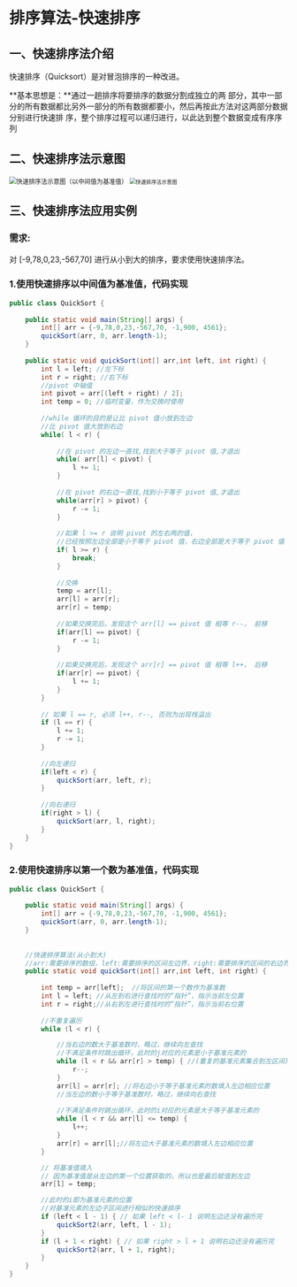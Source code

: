 # 排序算法-快速排序

## 一、快速排序法介绍

快速排序（Quicksort）是对冒泡排序的一种改进。

**基本思想是：**通过一趟排序将要排序的数据分割成独立的两 部分，其中一部分的所有数据都比另外一部分的所有数据都要小，然后再按此方法对这两部分数据分别进行快速排 序，整个排序过程可以递归进行，以此达到整个数据变成有序序列



## 二、快速排序法示意图

<img src="https://cdn.nlark.com/yuque/0/2021/png/22368000/1628865661992-dd79e6f6-7ef5-4498-913e-29b63489105e.png" alt="快速排序法示意图（以中间值为基准值）" style="zoom:80%;" />

<img src="https://cdn.nlark.com/yuque/0/2021/png/22368000/1628865745001-6f6b2e73-6e61-4c80-8ad5-e25b9b832c5d.png" alt="快速排序法示意图" style="zoom: 67%;" />



## 三、快速排序法应用实例

### 需求:

对 [-9,78,0,23,-567,70] 进行从小到大的排序，要求使用快速排序法。

### 1.使用快速排序以中间值为基准值，代码实现

```java
public class QuickSort {
    
    public static void main(String[] args) {
        int[] arr = {-9,78,0,23,-567,70, -1,900, 4561};
        quickSort(arr, 0, arr.length-1);
    }
    
    public static void quickSort(int[] arr,int left, int right) {
        int l = left; //左下标
        int r = right; //右下标
        //pivot 中轴值
        int pivot = arr[(left + right) / 2];
        int temp = 0; //临时变量，作为交换时使用
        
        //while 循环的目的是让比 pivot 值小放到左边
        //比 pivot 值大放到右边
        while( l < r) {
            
            //在 pivot 的左边一直找,找到大于等于 pivot 值,才退出
            while( arr[l] < pivot) {
                l += 1;
            }
            
            //在 pivot 的右边一直找,找到小于等于 pivot 值,才退出
            while(arr[r] > pivot) {
                r -= 1;
            }
            
            //如果 l >= r 说明 pivot 的左右两的值，
            //已经按照左边全部是小于等于 pivot 值，右边全部是大于等于 pivot 值
            if( l >= r) {
                break;
            }
            
            //交换
            temp = arr[l];
            arr[l] = arr[r];
            arr[r] = temp;
            
            //如果交换完后，发现这个 arr[l] == pivot 值 相等 r--， 前移
            if(arr[l] == pivot) {
                r -= 1;
            }
            
            //如果交换完后，发现这个 arr[r] == pivot 值 相等 l++， 后移
            if(arr[r] == pivot) {
                l += 1;
            }
        }
        
        // 如果 l == r, 必须 l++, r--, 否则为出现栈溢出
        if (l == r) {
            l += 1;
            r -= 1;
        }
        
        //向左递归
        if(left < r) {
            quickSort(arr, left, r);
        }
        
        //向右递归
        if(right > l) {
            quickSort(arr, l, right);
        }
    }
}
```

### 2.使用快速排序以第一个数为基准值，代码实现

```java
public class QuickSort {
    
    public static void main(String[] args) {
        int[] arr = {-9,78,0,23,-567,70, -1,900, 4561};
        quickSort(arr, 0, arr.length-1);
    }
    
    
	//快速排序算法(从小到大)
	//arr:需要排序的数组，left:需要排序的区间左边界，right:需要排序的区间的右边界
    public static void quickSort(int[] arr,int left, int right) {
        
        int temp = arr[left];  //将区间的第一个数作为基准数
        int l = left; //从左到右进行查找时的“指针”，指示当前左位置
        int r = right;//从右到左进行查找时的“指针”，指示当前右位置
        
        //不重复遍历
        while (l < r) {

            //当右边的数大于基准数时，略过，继续向左查找
			//不满足条件时跳出循环，此时的j对应的元素是小于基准元素的
            while (l < r && arr[r] > temp) { //(重复的基准元素集合到左区间)
                r--;
            }
            arr[l] = arr[r]; //将右边小于等于基准元素的数填入左边相应位置
            //当左边的数小于等于基准数时，略过，继续向右查找
			
			//不满足条件时跳出循环，此时的i对应的元素是大于等于基准元素的
            while (l < r && arr[l] <= temp) {
                l++;
            }
            arr[r] = arr[l];//将左边大于基准元素的数填入左边相应位置
        }

        // 将基准值填入
        // 因为基准值是从左边的第一个位置获取的，所以也是最后赋值到左边
        arr[l] = temp;

        //此时的i即为基准元素的位置
		//对基准元素的左边子区间进行相似的快速排序
        if (left < l - 1) { // 如果 left < l- 1 说明左边还没有遍历完
            quickSort2(arr, left, l - 1);
        }
        if (l + 1 < right) { // 如果 right > l + 1 说明右边还没有遍历完
            quickSort2(arr, l + 1, right);
        }
    }
}
```


